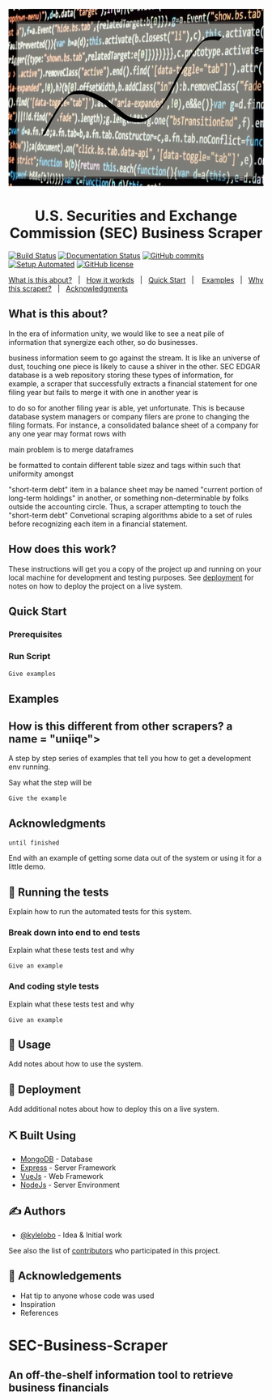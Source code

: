 
<p align="center">
  <a href="" rel="noopener"></a>
  <img src="images/banner.png" alt='Book Value' width='750' height='350' >
</p>
  
<h1  align='center' > U.S. Securities and Exchange Commission (SEC) Business Scraper </h1>


[![Build Status](https://img.shields.io/badge/build-passing-black.svg)](https://github.com/lykjohn/SEC-Business-Scraper.git)
[![Documentation Status](https://img.shields.io/badge/documentation-passing-green.svg)](https://github.com/lykjohn/SEC-Business-Scraper.git)
[![GitHub commits](https://img.shields.io/badge/last%20commit-today-yellow.svg)](https://github.com/lykjohn/SEC-Business-Scraper/commit/master)
[![Setup Automated](https://img.shields.io/badge/setup-automated-blue?logo=gitpod)](https://gitpod.io/from-referrer/)
[![GitHub license](https://img.shields.io/badge/license-MIT-red.svg)](https://github.com/lykjohn/SEC-Business-Scraper/blob/master/LICENSE)


[What is this about?](#about)&nbsp;&nbsp;&nbsp;|&nbsp;&nbsp;&nbsp;[How it workds](#how_it_works)&nbsp;&nbsp;&nbsp;|&nbsp;&nbsp;&nbsp;[Quick Start](#quick_start)&nbsp;&nbsp;&nbsp;|&nbsp;&nbsp;&nbsp; [Examples](#examples)&nbsp;&nbsp;&nbsp;|&nbsp;&nbsp;&nbsp;[Why this scraper?](#unique)&nbsp;&nbsp;&nbsp;|&nbsp;&nbsp;&nbsp;[Acknowledgments](#acknowledgement)&nbsp;&nbsp;&nbsp;

## What is this about? <a name = "about"></a>
<p>
  In the era of information unity, we would like to see a neat pile of information that synergize each other, so do businesses.
  
  
  business information seem to go against the stream. It is like an universe of dust, touching one piece is likely to cause a shiver in the other. SEC EDGAR database is a web repository storing these types of information, for example, a scraper that successfully extracts a financial statement for one filing year but fails to merge it with one in another year is
  
  
  
  to do so for another filing year is able, yet unfortunate. This is because database system managers or company filers are prone to changing the filing formats. For instance, a consolidated balance sheet of a company for any one year may format rows with 
  
  main problem is to merge dataframes
  
   be formatted to contain different table sizez and tags within such that uniformity amongst 
  
  
  "short-term debt" item in a balance sheet  may be named "current portion of long-term holdings" in another, or something non-determinable by folks outside the accounting circle. Thus, a scraper attempting to touch the "short-term debt" Convetional scraping algorithms abide to a set of rules before recognizing each item in a financial statement. 
</p>

## How does this work? <a name = "how_it_works"></a>
These instructions will get you a copy of the project up and running on your local machine for development and testing purposes. See [deployment](#deployment) for notes on how to deploy the project on a live system.



## Quick Start <a name = "quick_start"></a>
### Prerequisites
### Run Script

```
Give examples
```

## Examples <a name = "examples"></a>

## How is this different from other scrapers? a name = "uniiqe"></a>
A step by step series of examples that tell you how to get a development env running.

Say what the step will be

```
Give the example
```

## Acknowledgments <a name = "acknowledge"></a>


```
until finished
```

End with an example of getting some data out of the system or using it for a little demo.

## 🔧 Running the tests <a name = "tests"></a>
Explain how to run the automated tests for this system.

### Break down into end to end tests
Explain what these tests test and why

```
Give an example
```

### And coding style tests
Explain what these tests test and why

```
Give an example
```

## 🎈 Usage <a name="usage"></a>
Add notes about how to use the system.

## 🚀 Deployment <a name = "deployment"></a>
Add additional notes about how to deploy this on a live system.

## ⛏️ Built Using <a name = "built_using"></a>
- [MongoDB](https://www.mongodb.com/) - Database
- [Express](https://expressjs.com/) - Server Framework
- [VueJs](https://vuejs.org/) - Web Framework
- [NodeJs](https://nodejs.org/en/) - Server Environment

## ✍️ Authors <a name = "authors"></a>
- [@kylelobo](https://github.com/kylelobo) - Idea & Initial work

See also the list of [contributors](https://github.com/kylelobo/The-Documentation-Compendium/contributors) who participated in this project.

## 🎉 Acknowledgements <a name = "acknowledgement"></a>
- Hat tip to anyone whose code was used
- Inspiration
- References




<h1> SEC-Business-Scraper</h1>
<h2> An off-the-shelf information tool to retrieve business financials </h2>
  
